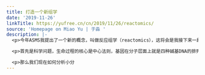 ```yaml
---
title: 打造一个新组学
date: '2019-11-26'
linkTitle: https://yufree.cn/cn/2019/11/26/reactomics/
source: 'Homepage on Miao Yu | 于淼 '
description: |-
  <p>今年ASMS我提出了一个新的概念，叫做反应组学（reactomics），这将会是我接下来一段时间工作的主题。现在我梳理下这个概念提出的过程。</p>

  <p>首先是科学问题，生命过程的核心是中心法则，基因在分子层面上就是四种碱基DNA的排列组合，当然现在我们知道DNA的种类与修饰比想象的多。基因转录为RNA，分子层面也还是个位数种类。等到RNA合成蛋白质，基础分子种类一下增长到了20种基本氨基酸。我们先不去讨论表观遗传与各类RNA调控，蛋白质往下一层就是底物与代谢物。那么我们如何研究过程呢？DNA/RNA可以测序，蛋白可以用免疫荧光，当然现在最热的蛋白解析方法还是结晶、冷镜与质谱。但说来说去这些大分子都是小分子搭建出来的，分子骨架来来回回不超过五十种，但到了代谢物上分子骨架一下子就爆炸了，HMDB里存了十几万小分子代谢物而chemspider里有几十万化合物，ACS里有注册号的物质1.4个亿，这时候别说排列组合了，穷举一遍都是时间上不可能完成的任务。搞代谢组学的课题组大都卡在这个未知代谢物鉴定上了。搞不清楚小分子是什么，如何谈相互作用呢？</p>

  <p>那么我们现在如何分析小分
---
```

